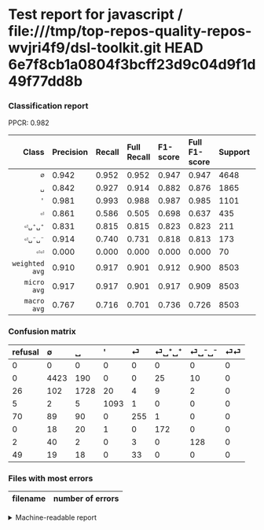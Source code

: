 # Test report for javascript / file:///tmp/top-repos-quality-repos-wvjri4f9/dsl-toolkit.git HEAD 6e7f8cb1a0804f3bcff23d9c04d9f1d49f77dd8b

### Classification report

PPCR: 0.982

| Class | Precision | Recall | Full Recall | F1-score | Full F1-score | Support | Full Support | PPCR |
|------:|:----------|:-------|:------------|:---------|:---------|:--------|:-------------|:-----|
| `∅` | 0.942| 0.952| 0.952| 0.947| 0.947| 4648| 4648| 1.000 |
| `␣` | 0.842| 0.927| 0.914| 0.882| 0.876| 1865| 1891| 0.986 |
| `'` | 0.981| 0.993| 0.988| 0.987| 0.985| 1101| 1106| 0.995 |
| `⏎` | 0.861| 0.586| 0.505| 0.698| 0.637| 435| 505| 0.861 |
| `⏎␣⁺␣⁺` | 0.831| 0.815| 0.815| 0.823| 0.823| 211| 211| 1.000 |
| `⏎␣⁻␣⁻` | 0.914| 0.740| 0.731| 0.818| 0.813| 173| 175| 0.989 |
| `⏎⏎` | 0.000| 0.000| 0.000| 0.000| 0.000| 70| 119| 0.588 |
| `weighted avg` | 0.910| 0.917| 0.901| 0.912| 0.900| 8503| 8655| 0.982 |
| `micro avg` | 0.917| 0.917| 0.901| 0.917| 0.909| 8503| 8655| 0.982 |
| `macro avg` | 0.767| 0.716| 0.701| 0.736| 0.726| 8503| 8655| 0.982 |

### Confusion matrix

|refusal|  ∅| ␣| '| ⏎| ⏎␣⁺␣⁺| ⏎␣⁻␣⁻| ⏎⏎| 
|:---|:---|:---|:---|:---|:---|:---|:---|
|0 |0 |0 |0 |0 |0 |0 |0 |
|0 |4423 |190 |0 |0 |25 |10 |0 |
|26 |102 |1728 |20 |4 |9 |2 |0 |
|5 |2 |5 |1093 |1 |0 |0 |0 |
|70 |89 |90 |0 |255 |1 |0 |0 |
|0 |18 |20 |1 |0 |172 |0 |0 |
|2 |40 |2 |0 |3 |0 |128 |0 |
|49 |19 |18 |0 |33 |0 |0 |0 |

### Files with most errors

| filename | number of errors|
|:----:|:-----|

<details>
    <summary>Machine-readable report</summary>
```json
{
  "cl_report": {"\u0027": {"f1-score": 0.9869074492099322, "precision": 0.981149012567325, "recall": 0.9927338782924614, "support": 1101}, "macro avg": {"f1-score": 0.7363614655793305, "precision": 0.7674288104143179, "recall": 0.7160178117515692, "support": 8503}, "micro avg": {"f1-score": 0.9172056921086675, "precision": 0.9172056921086675, "recall": 0.9172056921086675, "support": 8503}, "weighted avg": {"f1-score": 0.9116771921867326, "precision": 0.9101301977774806, "recall": 0.9172056921086675, "support": 8503}, "\u2205": {"f1-score": 0.9470078150090997, "precision": 0.9424675047943746, "recall": 0.951592082616179, "support": 4648}, "\u23ce": {"f1-score": 0.6976744186046511, "precision": 0.8614864864864865, "recall": 0.5862068965517241, "support": 435}, "\u23ce\u23ce": {"f1-score": 0.0, "precision": 0.0, "recall": 0.0, "support": 70}, "\u23ce\u2423\u207a\u2423\u207a": {"f1-score": 0.8229665071770335, "precision": 0.8309178743961353, "recall": 0.8151658767772512, "support": 211}, "\u23ce\u2423\u207b\u2423\u207b": {"f1-score": 0.8178913738019169, "precision": 0.9142857142857143, "recall": 0.7398843930635838, "support": 173}, "\u2423": {"f1-score": 0.8820826952526799, "precision": 0.8416950803701899, "recall": 0.9265415549597855, "support": 1865}},
  "cl_report_full": {"\u0027": {"f1-score": 0.9846846846846848, "precision": 0.981149012567325, "recall": 0.9882459312839059, "support": 1106}, "macro avg": {"f1-score": 0.7257613268425886, "precision": 0.7674288104143179, "recall": 0.7007407397432112, "support": 8655}, "micro avg": {"f1-score": 0.9090803123907216, "precision": 0.9172056921086675, "recall": 0.9010976314269209, "support": 8655}, "weighted avg": {"f1-score": 0.8995008242123285, "precision": 0.9044205100331605, "recall": 0.9010976314269209, "support": 8655}, "\u2205": {"f1-score": 0.9470078150090997, "precision": 0.9424675047943746, "recall": 0.951592082616179, "support": 4648}, "\u23ce": {"f1-score": 0.6367041198501873, "precision": 0.8614864864864865, "recall": 0.504950495049505, "support": 505}, "\u23ce\u23ce": {"f1-score": 0.0, "precision": 0.0, "recall": 0.0, "support": 119}, "\u23ce\u2423\u207a\u2423\u207a": {"f1-score": 0.8229665071770335, "precision": 0.8309178743961353, "recall": 0.8151658767772512, "support": 211}, "\u23ce\u2423\u207b\u2423\u207b": {"f1-score": 0.8126984126984127, "precision": 0.9142857142857143, "recall": 0.7314285714285714, "support": 175}, "\u2423": {"f1-score": 0.8762677484787018, "precision": 0.8416950803701899, "recall": 0.9138022210470651, "support": 1891}},
  "ppcr": 0.9824378971692663
}
```
</details>
